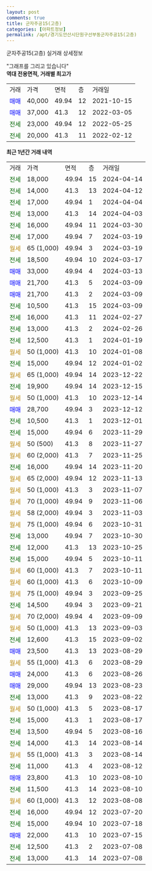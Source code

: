 ```yaml
---
layout: post
comments: true
title: 군자주공15(고층)
categories: [아파트정보]
permalink: /apt/경기도안산시단원구선부동군자주공15(고층)
---
```


군자주공15(고층) 실거래 상세정보

<script type="text/javascript">
  google.charts.load('current', {'packages':['line', 'corechart']});
  google.charts.setOnLoadCallback(drawChart);

  function drawChart() {
    var data = new google.visualization.DataTable();
    data.addColumn('date', '거래일');
    data.addColumn('number', "매매");
    data.addColumn('number', "전세");
    data.addColumn('number', "전매");

    data.addRows([[new Date(Date.parse("2024-04-14")), null, 18000, null], [new Date(Date.parse("2024-04-12")), null, 14000, null], [new Date(Date.parse("2024-04-04")), null, 17000, null], [new Date(Date.parse("2024-04-03")), null, 13000, null], [new Date(Date.parse("2024-03-30")), null, 16000, null], [new Date(Date.parse("2024-03-19")), null, 17000, null], [new Date(Date.parse("2024-03-19")), null, null, null], [new Date(Date.parse("2024-03-17")), null, 18500, null], [new Date(Date.parse("2024-03-13")), 33000, null, null], [new Date(Date.parse("2024-03-09")), 21700, null, null], [new Date(Date.parse("2024-03-09")), 21700, null, null], [new Date(Date.parse("2024-03-09")), null, 10500, null], [new Date(Date.parse("2024-02-27")), null, 16000, null], [new Date(Date.parse("2024-02-26")), null, 13000, null], [new Date(Date.parse("2024-01-19")), null, 12500, null], [new Date(Date.parse("2024-01-08")), null, null, null], [new Date(Date.parse("2024-01-02")), null, 15000, null], [new Date(Date.parse("2023-12-22")), null, null, null], [new Date(Date.parse("2023-12-15")), null, 19900, null], [new Date(Date.parse("2023-12-14")), null, null, null], [new Date(Date.parse("2023-12-12")), 28700, null, null], [new Date(Date.parse("2023-12-01")), null, 10500, null], [new Date(Date.parse("2023-11-29")), null, 15000, null], [new Date(Date.parse("2023-11-27")), null, null, null], [new Date(Date.parse("2023-11-25")), null, null, null], [new Date(Date.parse("2023-11-20")), null, 16000, null], [new Date(Date.parse("2023-11-13")), null, null, null], [new Date(Date.parse("2023-11-07")), null, null, null], [new Date(Date.parse("2023-11-06")), null, null, null], [new Date(Date.parse("2023-11-03")), null, null, null], [new Date(Date.parse("2023-10-31")), null, null, null], [new Date(Date.parse("2023-10-30")), null, 13000, null], [new Date(Date.parse("2023-10-25")), null, 12000, null], [new Date(Date.parse("2023-10-11")), null, 15000, null], [new Date(Date.parse("2023-10-11")), null, null, null], [new Date(Date.parse("2023-10-09")), null, null, null], [new Date(Date.parse("2023-09-25")), null, null, null], [new Date(Date.parse("2023-09-21")), null, 14500, null], [new Date(Date.parse("2023-09-09")), null, null, null], [new Date(Date.parse("2023-09-03")), null, null, null], [new Date(Date.parse("2023-09-02")), null, 12600, null], [new Date(Date.parse("2023-08-29")), 23500, null, null], [new Date(Date.parse("2023-08-29")), null, null, null], [new Date(Date.parse("2023-08-26")), 24000, null, null], [new Date(Date.parse("2023-08-23")), 29000, null, null], [new Date(Date.parse("2023-08-22")), null, 13000, null], [new Date(Date.parse("2023-08-17")), null, null, null], [new Date(Date.parse("2023-08-17")), null, 15000, null], [new Date(Date.parse("2023-08-16")), null, 13500, null], [new Date(Date.parse("2023-08-14")), null, 14000, null], [new Date(Date.parse("2023-08-14")), null, null, null], [new Date(Date.parse("2023-08-12")), null, 11000, null], [new Date(Date.parse("2023-08-10")), 23800, null, null], [new Date(Date.parse("2023-08-10")), null, 11500, null], [new Date(Date.parse("2023-08-08")), null, null, null], [new Date(Date.parse("2023-07-20")), null, 16000, null], [new Date(Date.parse("2023-07-18")), null, 15000, null], [new Date(Date.parse("2023-07-15")), 22000, null, null], [new Date(Date.parse("2023-07-08")), null, 12500, null], [new Date(Date.parse("2023-07-08")), null, 13000, null]]);

    var options = {
      hAxis: {
        format: 'yyyy/MM/dd'
      },    
      lineWidth: 0,
      pointsVisible: true,    
      title: '최근 1년간 유형별 실거래가 분포',
      legend: { position: 'bottom' }
    };

    var formatter = new google.visualization.NumberFormat({pattern:'###,###'} );
    formatter.format(data, 1);
    formatter.format(data, 2);
    
    setTimeout(function() {
        var chart = new google.visualization.LineChart(document.getElementById('columnchart_material'));
        chart.draw(data, (options));
        document.getElementById('loading').style.display = 'none';
    }, 200);
  }
</script>


<div id="loading" style="z-index:20; display: block; margin-left: 0px">"그래프를 그리고 있습니다"</div>
<div id="columnchart_material" style="width: 95%; margin-left: 0px; display: block"></div>
<!-- contents start -->
<b>역대 전용면적, 거래별 최고가</b>
<table class="sortable">
    <tr>
      <td>거래</td>
      <td>가격</td>
      <td>면적</td>
      <td>층</td>
      <td>거래일</td>
    </tr>
        <tr>
          <td><a style="color: blue">매매</a></td>
          <td>40,000</td>
          <td>49.94</td>
          <td>12</td>
          <td>2021-10-15</td>
        </tr>            <tr>
          <td><a style="color: blue">매매</a></td>
          <td>37,000</td>
          <td>41.3</td>
          <td>12</td>
          <td>2022-03-05</td>
        </tr>        
        <tr>
              <td><a style="color: darkgreen">전세</a></td>
              <td>23,000</td>
              <td>49.94</td>
              <td>12</td>
              <td>2022-05-25</td>
            </tr>            <tr>
              <td><a style="color: darkgreen">전세</a></td>
              <td>20,000</td>
              <td>41.3</td>
              <td>11</td>
              <td>2022-02-12</td>
            </tr>        
    
</table>

<b>최근 1년간 거래 내역</b>

<table class="sortable">
    <tr>
      <td>거래</td>
      <td>가격</td>
      <td>면적</td>
      <td>층</td>
      <td>거래일</td>
    </tr>
    <tr>
      <td><a style="color: darkgreen">전세</a></td>
      <td>18,000</td>
      <td>49.94</td>
      <td>15</td>
      <td>2024-04-14</td>
    </tr>          <tr>
      <td><a style="color: darkgreen">전세</a></td>
      <td>14,000</td>
      <td>41.3</td>
      <td>13</td>
      <td>2024-04-12</td>
    </tr>          <tr>
      <td><a style="color: darkgreen">전세</a></td>
      <td>17,000</td>
      <td>49.94</td>
      <td>1</td>
      <td>2024-04-04</td>
    </tr>          <tr>
      <td><a style="color: darkgreen">전세</a></td>
      <td>13,000</td>
      <td>41.3</td>
      <td>14</td>
      <td>2024-04-03</td>
    </tr>          <tr>
      <td><a style="color: darkgreen">전세</a></td>
      <td>16,000</td>
      <td>49.94</td>
      <td>11</td>
      <td>2024-03-30</td>
    </tr>          <tr>
      <td><a style="color: darkgreen">전세</a></td>
      <td>17,000</td>
      <td>49.94</td>
      <td>7</td>
      <td>2024-03-19</td>
    </tr>          <tr>
      <td><a style="color: darkgoldenrod">월세</a></td>
      <td>65 (1,000)</td>
      <td>49.94</td>
      <td>3</td>
      <td>2024-03-19</td>
    </tr>          <tr>
      <td><a style="color: darkgreen">전세</a></td>
      <td>18,500</td>
      <td>49.94</td>
      <td>10</td>
      <td>2024-03-17</td>
    </tr>          <tr>
      <td><a style="color: blue">매매</a></td>
      <td>33,000</td>
      <td>49.94</td>
      <td>4</td>
      <td>2024-03-13</td>
    </tr>          <tr>
      <td><a style="color: blue">매매</a></td>
      <td>21,700</td>
      <td>41.3</td>
      <td>5</td>
      <td>2024-03-09</td>
    </tr>          <tr>
      <td><a style="color: blue">매매</a></td>
      <td>21,700</td>
      <td>41.3</td>
      <td>2</td>
      <td>2024-03-09</td>
    </tr>          <tr>
      <td><a style="color: darkgreen">전세</a></td>
      <td>10,500</td>
      <td>41.3</td>
      <td>15</td>
      <td>2024-03-09</td>
    </tr>          <tr>
      <td><a style="color: darkgreen">전세</a></td>
      <td>16,000</td>
      <td>41.3</td>
      <td>11</td>
      <td>2024-02-27</td>
    </tr>          <tr>
      <td><a style="color: darkgreen">전세</a></td>
      <td>13,000</td>
      <td>41.3</td>
      <td>2</td>
      <td>2024-02-26</td>
    </tr>          <tr>
      <td><a style="color: darkgreen">전세</a></td>
      <td>12,500</td>
      <td>41.3</td>
      <td>1</td>
      <td>2024-01-19</td>
    </tr>          <tr>
      <td><a style="color: darkgoldenrod">월세</a></td>
      <td>50 (1,000)</td>
      <td>41.3</td>
      <td>10</td>
      <td>2024-01-08</td>
    </tr>          <tr>
      <td><a style="color: darkgreen">전세</a></td>
      <td>15,000</td>
      <td>49.94</td>
      <td>12</td>
      <td>2024-01-02</td>
    </tr>          <tr>
      <td><a style="color: darkgoldenrod">월세</a></td>
      <td>65 (1,000)</td>
      <td>49.94</td>
      <td>14</td>
      <td>2023-12-22</td>
    </tr>          <tr>
      <td><a style="color: darkgreen">전세</a></td>
      <td>19,900</td>
      <td>49.94</td>
      <td>14</td>
      <td>2023-12-15</td>
    </tr>          <tr>
      <td><a style="color: darkgoldenrod">월세</a></td>
      <td>50 (1,000)</td>
      <td>41.3</td>
      <td>10</td>
      <td>2023-12-14</td>
    </tr>          <tr>
      <td><a style="color: blue">매매</a></td>
      <td>28,700</td>
      <td>49.94</td>
      <td>3</td>
      <td>2023-12-12</td>
    </tr>          <tr>
      <td><a style="color: darkgreen">전세</a></td>
      <td>10,500</td>
      <td>41.3</td>
      <td>1</td>
      <td>2023-12-01</td>
    </tr>          <tr>
      <td><a style="color: darkgreen">전세</a></td>
      <td>15,000</td>
      <td>49.94</td>
      <td>6</td>
      <td>2023-11-29</td>
    </tr>          <tr>
      <td><a style="color: darkgoldenrod">월세</a></td>
      <td>50 (500)</td>
      <td>41.3</td>
      <td>8</td>
      <td>2023-11-27</td>
    </tr>          <tr>
      <td><a style="color: darkgoldenrod">월세</a></td>
      <td>60 (2,000)</td>
      <td>41.3</td>
      <td>7</td>
      <td>2023-11-25</td>
    </tr>          <tr>
      <td><a style="color: darkgreen">전세</a></td>
      <td>16,000</td>
      <td>49.94</td>
      <td>14</td>
      <td>2023-11-20</td>
    </tr>          <tr>
      <td><a style="color: darkgoldenrod">월세</a></td>
      <td>65 (2,000)</td>
      <td>49.94</td>
      <td>12</td>
      <td>2023-11-13</td>
    </tr>          <tr>
      <td><a style="color: darkgoldenrod">월세</a></td>
      <td>50 (1,000)</td>
      <td>41.3</td>
      <td>3</td>
      <td>2023-11-07</td>
    </tr>          <tr>
      <td><a style="color: darkgoldenrod">월세</a></td>
      <td>70 (1,000)</td>
      <td>49.94</td>
      <td>9</td>
      <td>2023-11-06</td>
    </tr>          <tr>
      <td><a style="color: darkgoldenrod">월세</a></td>
      <td>58 (2,000)</td>
      <td>49.94</td>
      <td>3</td>
      <td>2023-11-03</td>
    </tr>          <tr>
      <td><a style="color: darkgoldenrod">월세</a></td>
      <td>75 (1,000)</td>
      <td>49.94</td>
      <td>6</td>
      <td>2023-10-31</td>
    </tr>          <tr>
      <td><a style="color: darkgreen">전세</a></td>
      <td>13,000</td>
      <td>49.94</td>
      <td>7</td>
      <td>2023-10-30</td>
    </tr>          <tr>
      <td><a style="color: darkgreen">전세</a></td>
      <td>12,000</td>
      <td>41.3</td>
      <td>13</td>
      <td>2023-10-25</td>
    </tr>          <tr>
      <td><a style="color: darkgreen">전세</a></td>
      <td>15,000</td>
      <td>49.94</td>
      <td>5</td>
      <td>2023-10-11</td>
    </tr>          <tr>
      <td><a style="color: darkgoldenrod">월세</a></td>
      <td>60 (1,000)</td>
      <td>41.3</td>
      <td>7</td>
      <td>2023-10-11</td>
    </tr>          <tr>
      <td><a style="color: darkgoldenrod">월세</a></td>
      <td>60 (1,000)</td>
      <td>41.3</td>
      <td>6</td>
      <td>2023-10-09</td>
    </tr>          <tr>
      <td><a style="color: darkgoldenrod">월세</a></td>
      <td>75 (1,000)</td>
      <td>49.94</td>
      <td>3</td>
      <td>2023-09-25</td>
    </tr>          <tr>
      <td><a style="color: darkgreen">전세</a></td>
      <td>14,500</td>
      <td>49.94</td>
      <td>3</td>
      <td>2023-09-21</td>
    </tr>          <tr>
      <td><a style="color: darkgoldenrod">월세</a></td>
      <td>70 (2,000)</td>
      <td>49.94</td>
      <td>4</td>
      <td>2023-09-09</td>
    </tr>          <tr>
      <td><a style="color: darkgoldenrod">월세</a></td>
      <td>50 (1,000)</td>
      <td>41.3</td>
      <td>13</td>
      <td>2023-09-03</td>
    </tr>          <tr>
      <td><a style="color: darkgreen">전세</a></td>
      <td>12,600</td>
      <td>41.3</td>
      <td>15</td>
      <td>2023-09-02</td>
    </tr>          <tr>
      <td><a style="color: blue">매매</a></td>
      <td>23,500</td>
      <td>41.3</td>
      <td>13</td>
      <td>2023-08-29</td>
    </tr>          <tr>
      <td><a style="color: darkgoldenrod">월세</a></td>
      <td>55 (1,000)</td>
      <td>41.3</td>
      <td>6</td>
      <td>2023-08-29</td>
    </tr>          <tr>
      <td><a style="color: blue">매매</a></td>
      <td>24,000</td>
      <td>41.3</td>
      <td>6</td>
      <td>2023-08-26</td>
    </tr>          <tr>
      <td><a style="color: blue">매매</a></td>
      <td>29,000</td>
      <td>49.94</td>
      <td>13</td>
      <td>2023-08-23</td>
    </tr>          <tr>
      <td><a style="color: darkgreen">전세</a></td>
      <td>13,000</td>
      <td>41.3</td>
      <td>9</td>
      <td>2023-08-22</td>
    </tr>          <tr>
      <td><a style="color: darkgoldenrod">월세</a></td>
      <td>50 (1,000)</td>
      <td>41.3</td>
      <td>5</td>
      <td>2023-08-17</td>
    </tr>          <tr>
      <td><a style="color: darkgreen">전세</a></td>
      <td>15,000</td>
      <td>41.3</td>
      <td>1</td>
      <td>2023-08-17</td>
    </tr>          <tr>
      <td><a style="color: darkgreen">전세</a></td>
      <td>13,500</td>
      <td>49.94</td>
      <td>5</td>
      <td>2023-08-16</td>
    </tr>          <tr>
      <td><a style="color: darkgreen">전세</a></td>
      <td>14,000</td>
      <td>41.3</td>
      <td>14</td>
      <td>2023-08-14</td>
    </tr>          <tr>
      <td><a style="color: darkgoldenrod">월세</a></td>
      <td>55 (1,000)</td>
      <td>41.3</td>
      <td>3</td>
      <td>2023-08-14</td>
    </tr>          <tr>
      <td><a style="color: darkgreen">전세</a></td>
      <td>11,000</td>
      <td>41.3</td>
      <td>4</td>
      <td>2023-08-12</td>
    </tr>          <tr>
      <td><a style="color: blue">매매</a></td>
      <td>23,800</td>
      <td>41.3</td>
      <td>10</td>
      <td>2023-08-10</td>
    </tr>          <tr>
      <td><a style="color: darkgreen">전세</a></td>
      <td>11,500</td>
      <td>41.3</td>
      <td>14</td>
      <td>2023-08-10</td>
    </tr>          <tr>
      <td><a style="color: darkgoldenrod">월세</a></td>
      <td>60 (1,000)</td>
      <td>41.3</td>
      <td>12</td>
      <td>2023-08-08</td>
    </tr>          <tr>
      <td><a style="color: darkgreen">전세</a></td>
      <td>16,000</td>
      <td>49.94</td>
      <td>12</td>
      <td>2023-07-20</td>
    </tr>          <tr>
      <td><a style="color: darkgreen">전세</a></td>
      <td>15,000</td>
      <td>49.94</td>
      <td>10</td>
      <td>2023-07-18</td>
    </tr>          <tr>
      <td><a style="color: blue">매매</a></td>
      <td>22,000</td>
      <td>41.3</td>
      <td>10</td>
      <td>2023-07-15</td>
    </tr>          <tr>
      <td><a style="color: darkgreen">전세</a></td>
      <td>12,500</td>
      <td>41.3</td>
      <td>2</td>
      <td>2023-07-08</td>
    </tr>          <tr>
      <td><a style="color: darkgreen">전세</a></td>
      <td>13,000</td>
      <td>41.3</td>
      <td>14</td>
      <td>2023-07-08</td>
    </tr>      </table>
<!-- contents end -->    

